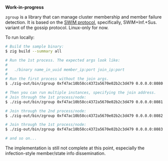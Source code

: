 **Work-in-progress**

`zgroup` is a library that can manage cluster membership and member failure detection. It is based on the [SWIM protocol](https://www.cs.cornell.edu/projects/Quicksilver/public_pdfs/SWIM.pdf), specifically, SWIM+Inf.+Sus. variant of the gossip protocol. Linux-only for now.

To run locally:

```sh
# Build the sample binary:
$ zig build --summary all

# Run the 1st process. The expected args look like:
#
#   ./binary name_in_uuid member_ip:port join_ip:port
#
# Run the first process without the join args.
$ ./zig-out/bin/zgroup 0xf47ac10b58cc4372a5670e02b2c3d479 0.0.0.0:8080 :

# Then you can run multiple instances, specifying the join address.
# Join through the 1st process/node:
$ ./zig-out/bin/zgroup 0xf47ac10b58cc4372a5670e02b2c3d479 0.0.0.0:8081 0.0.0.0:8080

# Join through the 2nd process/node:
$ ./zig-out/bin/zgroup 0xf47ac10b58cc4372a5670e02b2c3d479 0.0.0.0:8082 0.0.0.0:8081

# Join through the 1st process/node:
$ ./zig-out/bin/zgroup 0xf47ac10b58cc4372a5670e02b2c3d479 0.0.0.0:8083 0.0.0.0:8080

# and so on...
```

The implementation is still not complete at this point, especially the infection-style member/state info dissemination.
